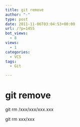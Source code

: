 ```yaml
---
title: git remove
author: "-"
type: post
date: 2011-11-06T03:04:53+00:00
url: /?p=1455
bot_views:
  - 8
views:
  - 1
categories:
  - VCS
tags:
  - Git

---
```

# git remove
git rm /xxx/xxx/xxx.xxx

git rm xxx/xxx